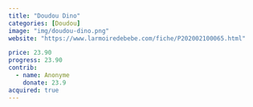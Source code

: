 ```yaml
---
title: "Doudou Dino"
categories: [Doudou]
image: "img/doudou-dino.png"
website: "https://www.larmoiredebebe.com/fiche/P202002100065.html"

price: 23.90
progress: 23.90
contrib:
  - name: Anonyme
    donate: 23.9
acquired: true
--- 
```

